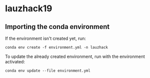 # lauzhack19

## Importing the conda environment

If the environment isn't created yet, run:

`conda env create -f environment.yml -n lauzhack`

To update the already created environment, run with the environment activated:

`conda env update --file environment.yml`
